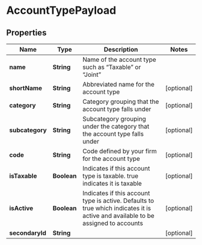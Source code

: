 
# AccountTypePayload

## Properties
Name | Type | Description | Notes
------------ | ------------- | ------------- | -------------
**name** | **String** | Name of the account type such as “Taxable” or “Joint” | 
**shortName** | **String** | Abbreviated name for the account type |  [optional]
**category** | **String** | Category grouping that the account type falls under |  [optional]
**subcategory** | **String** | Subcategory grouping under the category that the account type falls under |  [optional]
**code** | **String** | Code defined by your firm for the account type |  [optional]
**isTaxable** | **Boolean** | Indicates if this account type is taxable. true indicates it is taxable |  [optional]
**isActive** | **Boolean** | Indicates if this account type is active. Defaults to true which indicates it is active and available to be assigned to accounts |  [optional]
**secondaryId** | **String** |  |  [optional]



